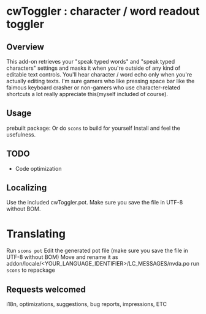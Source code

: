 # cwToggler : character / word readout toggler
## Overview
This add-on retrieves your "speak typed words" and "speak typed characters" settings and masks it when you're outside of any kind of editable text controls. You'll hear character / word echo only when you're actually editing texts. I'm sure gamers who like pressing space bar like the faimous keyboard crasher or non-gamers who use character-related shortcuts a lot really appreciate this(myself included of course).

## Usage
prebuilt package: 
Or do `scons` to build for yourself
Install and feel the usefulness.

## TODO
* Code optimization

## Localizing
Use the included cwToggler.pot. Make sure you save the file in UTF-8 without BOM.

# Translating
Run `scons pot`
Edit the generated pot file (make sure you save the file in UTF-8 without BOM)
Move and rename it as addon/locale/<YOUR_LANGUAGE_IDENTIFIER>/LC_MESSAGES/nvda.po
run `scons` to repackage

## Requests welcomed
i18n, optimizations, suggestions, bug reports, impressions, ETC
